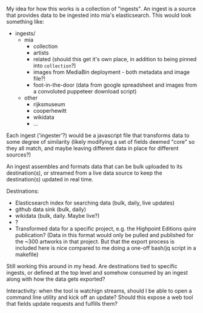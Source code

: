 <!-- @format -->

My idea for how this works is a collection of "ingests". An ingest is a source
that provides data to be ingested into mia's elasticsearch. This would look
something like:

- ingests/
  - mia
    - collection
    - artists
    - related (should this get it's own place, in addition to being pinned into `collection`?)
    - images from MediaBin deployment - both metadata and image file?!
    - foot-in-the-door (data from google spreadsheet and images from a convoluted puppeteer download script)
  - other
    - rijksmuseum
    - cooperhewitt
    - wikidata
    - …

Each ingest ('ingester'?) would be a javascript file that transforms data to some degree of
similarity (likely modifying a set of fields deemed "core" so they all match,
and maybe leaving different data in place for different sources?)

An ingest assembles and formats data that can be bulk uploaded to its destination(s), or streamed from a live data source to keep the destination(s) updated in real time.

Destinations:

- Elasticsearch index for searching data (bulk, daily, live updates)
- github data sink (bulk, daily)
- wikidata (bulk, daily. Maybe live?)
- ?
- Transformed data for a specific project, e.g. the Highpoint Editions quire publication? (Data in this format would only be pulled and published for the ~300 artworks in that project. But that the export process is included here is nice compared to me doing a one-off bash/jq script in a makefile)

Still working this around in my head. Are destinations tied to specific ingests, or defined at the top level and somehow consumed by an ingest along with how the data gets exported?

Interactivity: when the tool is watchign streams, should I be able to open a command line utility and kick off an update? Should this expose a web tool that fields update requests and fulfills them?
